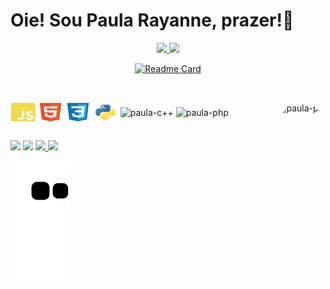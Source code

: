 # Oie! Sou Paula Rayanne, prazer!👋


<div align="center">
  <a href="https://github.com/X0-Paula-0X">
  <img height="180em" src="https://github-readme-stats.vercel.app/api?username=X0-Paula-0X&show_icons=true&theme=highcontrast&include_all_commits=true&count_private=true"/>
  <img height="180em" src="https://github-readme-stats.vercel.app/api/top-langs/?username=X0-Paula-0X&layout=compact&langs_count=7&theme=highcontrast"/>
  
  [![Readme Card](https://github-readme-stats.vercel.app/api/pin/?username=X0-Paula-0X&repo=aulas-html-css&layout=compact&langs_count=7&theme=highcontrast)](https://github.com/X0-Paula-0X/aulas-html-css)
</div>

##


<div style="display: inline_block"><br>
   <img align="center" alt="Rafa-Js" height="30" width="40" src="https://raw.githubusercontent.com/devicons/devicon/master/icons/javascript/javascript-plain.svg">
  <img align="center" alt="paula-HTML" height="30" width="40" src="https://raw.githubusercontent.com/devicons/devicon/master/icons/html5/html5-original.svg">
  <img align="center" alt="paula-CSS" height="30" width="40" src="https://raw.githubusercontent.com/devicons/devicon/master/icons/css3/css3-original.svg">
  <img align="center" alt="paula-Python" height="30" width="40" src="https://raw.githubusercontent.com/devicons/devicon/master/icons/python/python-original.svg">
  <img align="right" alt="paula-pic" height="150" style="border-radius:50px;" src="https://www.oficinadanet.com.br/imagens/post/37485/rick-e-morty.jpg"> 
   <img align="center" alt="paula-c++" height="30" width="40" src="https://cdn.jsdelivr.net/gh/devicons/devicon/icons/cplusplus/cplusplus-original.svg"/>
   <img align="center" alt="paula-php" height="30" width="40" src="https://cdn.jsdelivr.net/gh/devicons/devicon/icons/php/php-original.svg" /> 
</div>

##

<div> 
  <a href="https://www.youtube.com/channel/UC-PWphb_WeoXs6og1PYx2Vw" target="_blank"><img src="https://img.shields.io/badge/YouTube-FF0000?style=for-the-badge&logo=youtube&logoColor=white" target="_blank"></a>
  <a href="https://instagram.com/rafaballerini" target="_blank"><img src="https://img.shields.io/badge/-Instagram-%23E4405F?style=for-the-badge&logo=instagram&logoColor=white" target="_blank"></a>
  <a href = "mailto:paularay0912@gmail.com"><img src="https://img.shields.io/badge/-Gmail-%23333?style=for-the-badge&logo=gmail&logoColor=white" target="_blank">
  <a href="https://www.linkedin.com/in/Paula-Rayanne" target="_blank"><img src="https://img.shields.io/badge/-LinkedIn-%230077B5?style=for-the-badge&logo=linkedin&logoColor=white" target="_blank"></a> 
 
  ![Snake animation](https://github.com/rafaballerini/rafaballerini/blob/output/github-contribution-grid-snake.svg)
  
  
</div>




